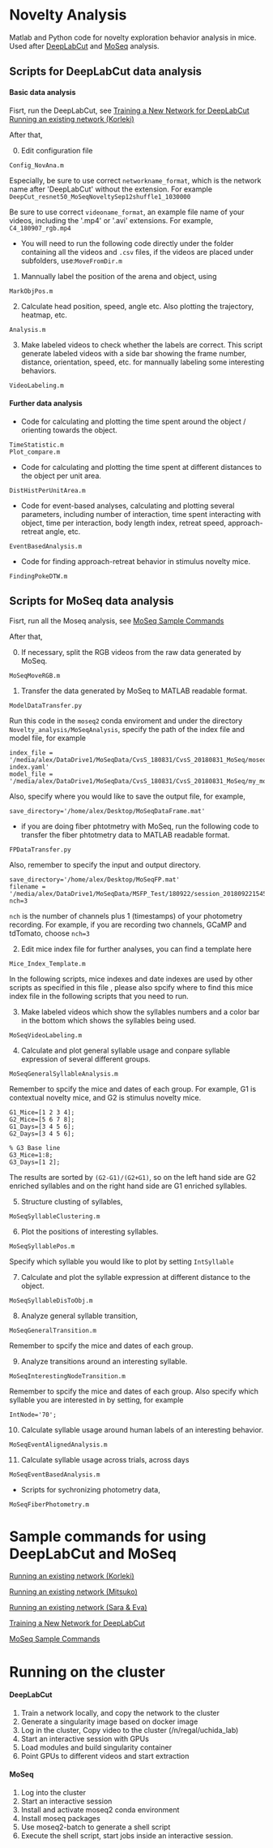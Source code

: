 # Novelty Analysis
Matlab and Python code for novelty exploration behavior analysis in mice.
Used after [DeepLabCut](https://github.com/AlexEMG/DeepLabCut) and [MoSeq](http://datta.hms.harvard.edu/research/behavioral-analysis/)  analysis.

## Scripts for DeepLabCut data analysis

#### Basic data analysis
Fisrt, run the DeepLabCut, see [Training a New Network for DeepLabCut](https://github.com/Rxie9596/Novelty_analysis/blob/master/Docs/Training_a_new_network.md) [Running an existing network (Korleki)](https://github.com/Rxie9596/Novelty_analysis/blob/master/Docs/Using_DLC_in_UchidaLab_Korleki.md)

After that,


0. Edit configuration file 
```
Config_NovAna.m
```

Especially, be sure to use correct `networkname_format`, which is the network name after 'DeepLabCut' without the extension. For example `DeepCut_resnet50_MoSeqNoveltySep12shuffle1_1030000`

Be sure to use correct `videoname_format`, an example file name of your videos, including the '.mp4' or '.avi' extensions. For example, `C4_180907_rgb.mp4`

* You will need to run the following code directly under the folder containing all the videos and `.csv` files, if the videos are placed under subfolders, use:`MoveFromDir.m`

1. Mannually label the position of the arena and object, using 
```
MarkObjPos.m
```
2. Calculate head position, speed, angle etc. Also plotting the trajectory, heatmap, etc. 
```
Analysis.m
```
3. Make labeled videos to check whether the labels are correct. This script generate labeled videos with a side bar showing the frame number, distance, orientation, speed, etc. for mannually labeling some interesting behaviors.
```
VideoLabeling.m
```
#### Further data analysis
* Code for calculating and plotting the time spent around the object / orienting towards the object.
```
TimeStatistic.m
Plot_compare.m
```

* Code for calculating and plotting the time spent at different distances to the object per unit area.
```
DistHistPerUnitArea.m
```
* Code for event-based analyses, calculating and plotting several parameters, including number of interaction, time spent interacting with object, time per interaction, body length index, retreat speed, approach-retreat angle, etc.
```
EventBasedAnalysis.m
```

* Code for finding approach-retreat behavior in stimulus novelty mice.
```
FindingPokeDTW.m
```

## Scripts for MoSeq data analysis
Fisrt, run all the Moseq analysis, see [MoSeq Sample Commands](https://github.com/Rxie9596/Novelty_analysis/blob/master/Docs/MoSeq_Example_Command.md)

After that,

0. If necessary, split the RGB videos from the raw data generated by MoSeq.
```
MoSeqMoveRGB.m
```

1. Transfer the data generated by MoSeq to MATLAB readable format.
```
ModelDataTransfer.py
```
Run this code in the `moseq2` conda enviroment and under the directory `Novelty_analysis/MoSeqAnalysis`, specify the path of the index file and model file, for example
```
index_file = '/media/alex/DataDrive1/MoSeqData/CvsS_180831/CvsS_20180831_MoSeq/moseq2-index.yaml'
model_file = '/media/alex/DataDrive1/MoSeqData/CvsS_180831/CvsS_20180831_MoSeq/my_model.p'
```
Also, specify where you would like to save the output file, for example,
```
save_directory='/home/alex/Desktop/MoSeqDataFrame.mat'
```

* if you are doing fiber phtotmetry with MoSeq, run the following code to transfer the fiber phtotmetry data to MATLAB readable format.
```
FPDataTransfer.py
```
Also, remember to specify the input and output directory.
```
save_directory='/home/alex/Desktop/MoSeqFP.mat'
filename = '/media/alex/DataDrive1/MoSeqData/MSFP_Test/180922/session_20180922154525/nidaq.dat'
nch=3
```
`nch` is the number of channels plus 1 (timestamps) of your photometry recording. For example, if you are recording two channels, GCaMP and tdTomato, choose `nch=3`

2. Edit mice index file for further analyses, you can find a template here
```
Mice_Index_Template.m
```
In the following scripts, mice indexes and date indexes are used by other scripts as specified in this file , please also spcify where to find this mice index file in the following scripts that you need to run.

3. Make labeled videos which show the syllables numbers and a color bar in the bottom which shows the syllables being used.
```
MoSeqVideoLabeling.m
```

4. Calculate and plot general syllable usage and conpare syllable expression of several different groups.
```
MoSeqGeneralSyllableAnalysis.m
```
Remember to spcify the mice and dates of each group. For example, G1 is contextual novelty mice, and G2 is stimulus novelty mice.
```
G1_Mice=[1 2 3 4];
G2_Mice=[5 6 7 8];
G1_Days=[3 4 5 6];
G2_Days=[3 4 5 6];

% G3 Base line
G3_Mice=1:8;
G3_Days=[1 2];
```
The results are sorted by `(G2-G1)/(G2+G1)`, so on the left hand side are G2 enriched syllables and on the right hand side are G1 enriched syllables.

5. Structure clusting of syllables,
```
MoSeqSyllableClustering.m
```

6. Plot the positions of interesting syllables.
```
MoSeqSyllablePos.m
```
Specify which syllable you would like to plot by setting `IntSyllable`
 
7. Calculate and plot the syllable expression at different distance to the object.
```
MoSeqSyllableDisToObj.m
```

8. Analyze general syllable transition,
```
MoSeqGeneralTransition.m
```
Remember to spcify the mice and dates of each group. 

9. Analyze transitions around an interesting syllable.
```
MoSeqInterestingNodeTransition.m
```
Remember to spcify the mice and dates of each group. Also specify which syllable you are interested in by setting, for example
```
IntNode='70';
```

10. Calculate syllable usage around human labels of an interesting behavior.
```
MoSeqEventAlignedAnalysis.m
```

11. Calculate syllable usage across trials, across days
```
MoSeqEventBasedAnalysis.m
```

* Scripts for sychronizing photometry data,
```
MoSeqFiberPhotometry.m
```

# Sample commands for using DeepLabCut and MoSeq

[Running an existing network (Korleki)](https://github.com/Rxie9596/Novelty_analysis/blob/master/Docs/Using_DLC_in_UchidaLab_Korleki.md)

[Running an existing network (Mitsuko)](https://github.com/Rxie9596/Novelty_analysis/blob/master/Docs/Using_DLC_in_UchidaLab_Mitsuko.md)

[Running an existing network (Sara & Eva)](https://github.com/Rxie9596/Novelty_analysis/blob/master/Docs/Using_DLC_in_UchidaLab_Sara%26Eva.md)




[Training a New Network for DeepLabCut](https://github.com/Rxie9596/Novelty_analysis/blob/master/Docs/Training_a_new_network.md)

[MoSeq Sample Commands](https://github.com/Rxie9596/Novelty_analysis/blob/master/Docs/MoSeq_Example_Command.md)

 
# Running on the cluster
#### DeepLabCut
1. Train a network locally, and copy the network to the cluster
2. Generate a singularity image based on docker image
3. Log in the cluster, Copy video to the cluster (/n/regal/uchida_lab)
4. Start an interactive session with GPUs
5. Load modules and build singularity container
6. Point GPUs to different videos and start extraction


#### MoSeq
1. Log into the cluster
2. Start an interactive session
3. Install  and activate moseq2 conda environment
4. Install moseq packages
5. Use moseq2-batch to generate a shell script
6. Execute the shell script, start jobs inside an interactive session.


